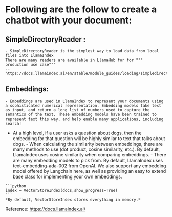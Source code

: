 # Following are the follow to create a chatbot with your document:
## SimpleDirectoryReader : 
    - SimpleDirectoryReader is the simplest way to load data from local files into LlamaIndex
    There are many readers are available in LlamaHub for for """ production use case"""
    -- https://docs.llamaindex.ai/en/stable/module_guides/loading/simpledirectoryreader/
## Embeddings:
    - Embeddings are used in LlamaIndex to represent your documents using a sophisticated numerical representation. Embedding models take text as input, and return a long list of numbers used to capture the semantics of the text. These embedding models have been trained to represent text this way, and help enable many applications, including search!
   - At a high level, if a user asks a question about dogs, then the embedding for that question will be highly similar to text that talks about dogs.
    - When calculating the similarity between embeddings, there are many methods to use (dot product, cosine similarity, etc.). By default, LlamaIndex uses cosine similarity when comparing embeddings.
    - There are many embedding models to pick from. By default, LlamaIndex uses text-embedding-ada-002 from OpenAI. We also support any embedding model offered by Langchain here, as well as providing an easy to extend base class for implementing your own embeddings.

    ```python
    index = VectorStoreIndex(docs,show_progress=True)
    ```
    *By default, VectorStoreIndex stores everything in memory.*
    

Reference:
https://docs.llamaindex.ai/